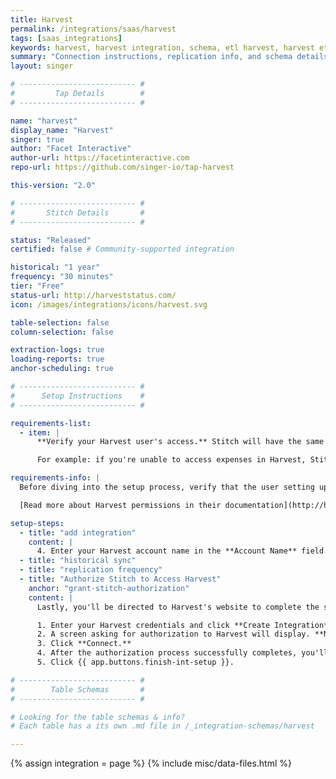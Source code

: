 ```yaml
---
title: Harvest
permalink: /integrations/saas/harvest
tags: [saas_integrations]
keywords: harvest, harvest integration, schema, etl harvest, harvest etl, harvest schema
summary: "Connection instructions, replication info, and schema details for Stitch's Harvest integration."
layout: singer

# -------------------------- #
#         Tap Details        #
# -------------------------- #

name: "harvest"
display_name: "Harvest"
singer: true 
author: "Facet Interactive"
author-url: https://facetinteractive.com
repo-url: https://github.com/singer-io/tap-harvest

this-version: "2.0"

# -------------------------- #
#       Stitch Details       #
# -------------------------- #

status: "Released"
certified: false # Community-supported integration

historical: "1 year"
frequency: "30 minutes"
tier: "Free"
status-url: http://harveststatus.com/
icon: /images/integrations/icons/harvest.svg

table-selection: false
column-selection: false

extraction-logs: true
loading-reports: true
anchor-scheduling: true

# -------------------------- #
#      Setup Instructions    #
# -------------------------- #

requirements-list:
  - item: |
      **Verify your Harvest user's access.** Stitch will have the same permissions as the user setting up the integration. This means Stitch will only be able to access the same objects and data as the authorizing user.

      For example: if you're unable to access expenses in Harvest, Stitch will be unable to replicate expense data.

requirements-info: |
  Before diving into the setup process, verify that the user setting up the integration has access to all the objects - such as expenses - that you want to replicate.

  [Read more about Harvest permissions in their documentation](http://help.getharvest.com/harvest/team/overview/new-permissions/).

setup-steps:
  - title: "add integration"
    content: |
      4. Enter your Harvest account name in the **Account Name** field. For example: if your Harvest account URL is `stitch.harvestapp.com`, you'd enter `stitch` in this field.
  - title: "historical sync"
  - title: "replication frequency"
  - title: "Authorize Stitch to Access Harvest"
    anchor: "grant-stitch-authorization"
    content: |
      Lastly, you'll be directed to Harvest's website to complete the setup.

      1. Enter your Harvest credentials and click **Create Integration**.
      2. A screen asking for authorization to Harvest will display. **Note that Stitch will only ever read your data.**
      3. Click **Connect.**
      4. After the authorization process successfully completes, you'll be redirected back to Stitch.
      5. Click {{ app.buttons.finish-int-setup }}.

# -------------------------- #
#        Table Schemas       #
# -------------------------- #

# Looking for the table schemas & info?
# Each table has a its own .md file in /_integration-schemas/harvest

---
```

{% assign integration = page %}
{% include misc/data-files.html %}
